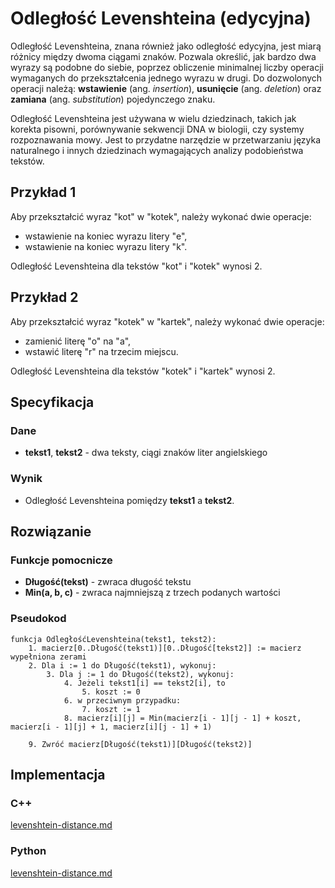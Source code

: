 # Odległość Levenshteina (edycyjna)

Odległość Levenshteina, znana również jako odległość edycyjna, jest miarą różnicy między dwoma ciągami znaków. Pozwala określić, jak bardzo dwa wyrazy są podobne do siebie, poprzez obliczenie minimalnej liczby operacji wymaganych do przekształcenia jednego wyrazu w drugi. Do dozwolonych operacji należą: **wstawienie** (ang. *insertion*), **usunięcie** (ang. *deletion*) oraz **zamiana** (ang. *substitution*) pojedynczego znaku.

Odległość Levenshteina jest używana w wielu dziedzinach, takich jak korekta pisowni, porównywanie sekwencji DNA w biologii, czy systemy rozpoznawania mowy. Jest to przydatne narzędzie w przetwarzaniu języka naturalnego i innych dziedzinach wymagających analizy podobieństwa tekstów.

## Przykład 1

Aby przekształcić wyraz "kot" w "kotek", należy wykonać dwie operacje:

- wstawienie na koniec wyrazu litery "e",
- wstawienie na koniec wyrazu litery "k".

Odległość Levenshteina dla tekstów "kot" i "kotek" wynosi 2.

## Przykład 2

Aby przekształcić wyraz "kotek" w "kartek", należy wykonać dwie operacje:

- zamienić literę "o" na "a",
- wstawić literę "r" na trzecim miejscu.

Odległość Levenshteina dla tekstów "kotek" i "kartek" wynosi 2.

## Specyfikacja

### Dane

- **tekst1**, **tekst2** - dwa teksty, ciągi znaków liter angielskiego

### Wynik

- Odległość Levenshteina pomiędzy **tekst1** a **tekst2**.

## Rozwiązanie

### Funkcje pomocnicze

- **Długość(tekst)** - zwraca długość tekstu
- **Min(a, b, c)** - zwraca najmniejszą z trzech podanych wartości

### Pseudokod

```
funkcja OdległośćLevenshteina(tekst1, tekst2):
    1. macierz[0..Długość(tekst1)][0..Długość[tekst2]] := macierz wypełniona zerami
    2. Dla i := 1 do Długość(tekst1), wykonuj:
        3. Dla j := 1 do Długość(tekst2), wykonuj:
            4. Jeżeli tekst1[i] == tekst2[i], to
                5. koszt := 0
            6. w przeciwnym przypadku:
                7. koszt := 1
            8. macierz[i][j] = Min(macierz[i - 1][j - 1] + koszt, macierz[i - 1][j] + 1, macierz[i][j - 1] + 1)

    9. Zwróć macierz[Długość(tekst1)][Długość(tekst2)]
```

## Implementacja

### C++


[levenshtein-distance.md](../../programming/c++/algorithms/text/levenshtein-distance.md)


### Python


[levenshtein-distance.md](../../programming/python/algorithms/text/levenshtein-distance.md)

